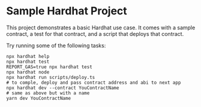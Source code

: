 # Sample Hardhat Project

This project demonstrates a basic Hardhat use case. It comes with a sample contract, a test for that contract, and a script that deploys that contract.

Try running some of the following tasks:

```shell
npx hardhat help
npx hardhat test
REPORT_GAS=true npx hardhat test
npx hardhat node
npx hardhat run scripts/deploy.ts
# to comple, deploy and pass contract address and abi to next app
npx hardhat dev --contract YouContractName
# same as above but with a name
yarn dev YouContractName
```
